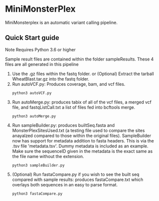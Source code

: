 # MiniMonsterPlex
MiniMonsterplex is an automatic variant calling pipeline. 
## Quick Start guide

Note Requires Python 3.6 or higher

Sample result files are contained within the folder sampleResults. These 4 files are all generated in this pipeline
1. Use the .gz files within the fastq folder.
   or (Optional) Extract the tarball WheatBlast.tar.gz into the fastq folder.
2. Run autoVCF.py: Produces coverage, bam, and vcf files.
   ```
   python3 autoVCF.py
   ```
3. Run autoMerge.py: produces tabix of all of the vcf files, a merged vcf file, and fastqListCall.txt a list of files fed into bcftools merge.
   ```
   python3 autoMerge.py
   ```
4. Run sampleBuilder.py: produces builtSeq.fasta and MonsterPlexSitesUsed.txt (a testing file used to compare the sites anayalzed compared to those within the original files).
   SampleBuilder now has support for metadata addition to fasta headers. This is via the .tsv file 'metadata.tsv'. Dummy metadata is included as an example. Make sure the sequenceID given in the metadata is the exact same as the file name without the extension.
   ```
   python3 sampleBuilder.py
   ```
6. (Optional) Run fastaCompare.py if you wish to see the built seq compared with sample results: produces fastaCompare.txt which overlays both sequences in an easy to parse format.
   ```
   python3 fastaCompare.py
   ```
